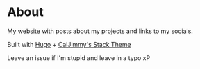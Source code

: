 # About

My website with posts about my projects and links to my socials.

Built with [Hugo](https://gohugo.io/) + [CaiJimmy's Stack Theme](https://github.com/CaiJimmy/hugo-theme-stack)

Leave an issue if I'm stupid and leave in a typo xP
